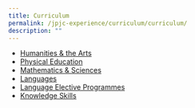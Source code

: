```yaml
---
title: Curriculum
permalink: /jpjc-experience/curriculum/curriculum/
description: ""
---
```



<ul>
	<li><a href="/humanities-and-the-arts/">Humanities & the Arts</a></li>
	<li><a href="/physical-education/">Physical Education</a></li>
	<li><a href="/mathematics-and-sciences/">Mathematics & Sciences</a></li>
	<li><a href="/languages/">Languages</a></li>
	<li><a href="/language-elective-programmes/">Language Elective Programmes</a></li>
	<li><a href="/knowledge-skills/">Knowledge Skills</a></li>